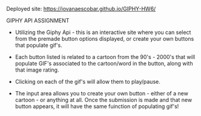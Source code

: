 Deployed site: https://jovanaescobar.github.io/GIPHY-HW6/

GIPHY API ASSIGNMENT

- Utilizing the Giphy Api - this is an interactive site where you can select from the premade button options displayed, or create your own buttons that populate gif's.

- Each button listed is related to a cartoon from the 90's - 2000's that will populate GIF's associated to the cartoon/word in the button, along with that image rating.

 - Clicking on each of the gif's will allow them to play/pause.

- The input area allows you to create your own button - either of a new cartoon - or anything at all. Once the submission is made and that new button appears, it will have the same fuinction of populating gif's!



